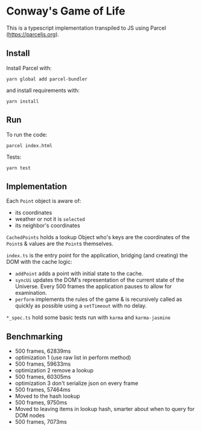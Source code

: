 # Conway's Game of Life

This is a typescript implementation transpiled to JS using Parcel (https://parceljs.org).

## Install

Install Parcel with:

`yarn global add parcel-bundler`

and install requirements with:

`yarn install`

## Run 

To run the code:

`parcel index.html`

Tests:

`yarn test`

## Implementation

Each `Point` object is aware of:
 - its coordinates
 - weather or not it is `selected`
 - its neighbor's coordinates 

`CachedPoints` holds a lookup Object who's keys are the coordinates of the `Point`s & values are the `Point`s themselves.

`index.ts` is the entry point for the application, bridging (and creating) the DOM with the cache logic:

 - `addPoint` adds a point with initial state to the cache.
 - `syncUi` updates the DOM's representation of the current state of the Universe.  Every 500 frames the application pauses to allow for examination.
 - `perform` implements the rules of the game & is recursively called as quickly as possible using a `setTimeout` with no delay.

 `*_spec.ts` hold some basic tests run with `karma` and `karma-jasmine`

## Benchmarking

- 500 frames, 62839ms
- optimization 1 (use raw list in perform method)
- 500 frames, 59633ms
- optimization 2 remove a lookup
- 500 frames, 60305ms
- optimization 3 don't serialize json on every frame
- 500 frames, 57464ms
- Moved to the hash lookup
- 500 frames, 9750ms
- Moved to leaving items in lookup hash, smarter about when to query for DOM nodes
- 500 frames, 7073ms
